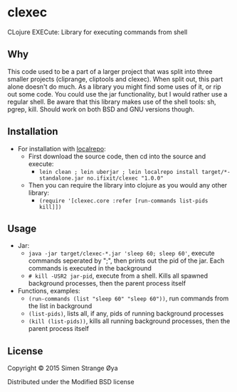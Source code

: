 # clexec

CLojure EXECute: Library for executing commands from shell

## Why

This code used to be a part of a larger project that was split into three smaller projects (cliprange, cliptools and clexec). When split out, this part alone doesn't do much. As a library you might find some uses of it, or rip out some code. You could use the jar functionality, but I would rather use a regular shell. Be aware that this library makes use of the shell tools: sh, pgrep, kill. Should work on both BSD and GNU versions though.

## Installation

* For installation with [localrepo](https://github.com/kumarshantanu/lein-localrepo):
  * First download the source code, then cd into the source and execute:
    * `lein clean ; lein uberjar ; lein localrepo install target/*-standalone.jar no.ifixit/clexec "1.0.0"`
  * Then you can require the library into clojure as you would any other library:
    * `(require '[clexec.core :refer [run-commands list-pids kill]])`

## Usage

* Jar:
  * `java -jar target/clexec-*.jar 'sleep 60; sleep 60'`, execute commands seperated by ";", then prints out the pid of the jar. Each commands is executed in the background
  * `# kill -USR2 jar-pid`, execute from a shell. Kills all spawned background processes, then the parent process itself
* Functions, examples:
  * `(run-commands (list "sleep 60" "sleep 60"))`, run commands from the list in background
  * `(list-pids)`, lists all, if any, pids of running background processes
  * `(kill (list-pids))`, kills all running background processes, then the parent process itself

## License

Copyright © 2015 Simen Strange Øya

Distributed under the Modified BSD license
